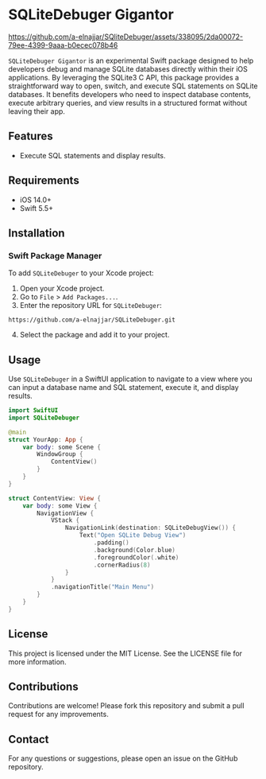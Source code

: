 




# SQLiteDebuger Gigantor


https://github.com/a-elnajjar/SQliteDebuger/assets/338095/2da00072-79ee-4399-9aaa-b0ecec078b46


`SQLiteDebuger Gigantor` is an experimental Swift package designed to help developers debug and manage SQLite databases directly within their iOS applications. By leveraging the SQLite3 C API, this package provides a straightforward way to open, switch, and execute SQL statements on SQLite databases. It benefits developers who need to inspect database contents, execute arbitrary queries, and view results in a structured format without leaving their app.

## Features

- Execute SQL statements and display results.

## Requirements

- iOS 14.0+
- Swift 5.5+

## Installation

### Swift Package Manager

To add `SQLiteDebuger` to your Xcode project:

1. Open your Xcode project.
2. Go to `File` > `Add Packages...`.
3. Enter the repository URL for `SQLiteDebuger`:

```
https://github.com/a-elnajjar/SQLiteDebuger.git
```

4. Select the package and add it to your project.

## Usage

Use `SQLiteDebuger` in a SwiftUI application to navigate to a view where you can input a database name and SQL statement, execute it, and display results.

```swift
import SwiftUI
import SQLiteDebuger

@main
struct YourApp: App {
    var body: some Scene {
        WindowGroup {
            ContentView()
        }
    }
}

struct ContentView: View {
    var body: some View {
        NavigationView {
            VStack {
                NavigationLink(destination: SQLiteDebugView()) {
                    Text("Open SQLite Debug View")
                        .padding()
                        .background(Color.blue)
                        .foregroundColor(.white)
                        .cornerRadius(8)
                }
            }
            .navigationTitle("Main Menu")
        }
    }
}
```

## License

This project is licensed under the MIT License. See the LICENSE file for more information.

## Contributions

Contributions are welcome! Please fork this repository and submit a pull request for any improvements.

## Contact

For any questions or suggestions, please open an issue on the GitHub repository.

